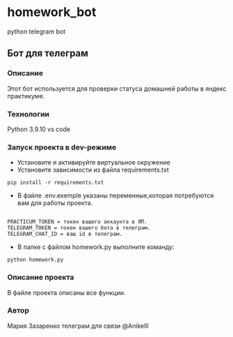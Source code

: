 # homework_bot
python telegram bot
## Бот для телеграм
### Описание
Этот бот используется для проверки статуса домашней работы в яндекс практикуме.

### Технологии
Python 3.9.10
vs code
### Запуск проекта в dev-режиме
- Установите и активируйте виртуальное окружение
- Установите зависимости из файла requirements.txt
```
pip install -r requirements.txt
``` 
- В файле .env.exemple указаны переменные,которая потребуются вам для работы проекта.
```

PRACTICUM_TOKEN = токен вашего аккаунта в ЯП.
TELEGRAM_TOKEN = токен вашего бота в телеграм.
TELEGRAM_CHAT_ID = ваш id в телеграм.
```
- В папке с файлом homework.py выполните команду:
```
python homework.py
```
### Описание проекта
В файле проекта описаны все функции.

### Автор
Мария Зазаренко
телеграм для связи @Anikelll
